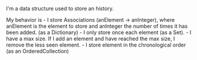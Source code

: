 I'm a data structure used to store an history.My behavior is	- I store Associations (anElement -> anInteger), where anElement is the element to store and anInteger the number of times it has been added. (as a Dictionary)	- I only store once each element (as a Set).	- I have a max size. If I add an element and have reached the max size, I remove the less seen element.	- I store element in the chronological order (as an OrderedCollection)